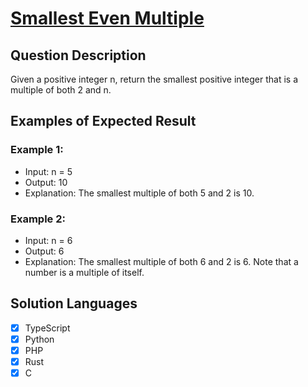 # [Smallest Even Multiple](https://leetcode.com/problems/smallest-even-multiple/description/)

## Question Description

Given a positive integer n, return the smallest positive integer that is a multiple of both 2 and n.

## Examples of Expected Result

### Example 1:

- Input: n = 5
- Output: 10
- Explanation: The smallest multiple of both 5 and 2 is 10.

### Example 2:

- Input: n = 6
- Output: 6
- Explanation: The smallest multiple of both 6 and 2 is 6. Note that a number is a multiple of itself.

## Solution Languages

- [x] TypeScript
- [x] Python
- [x] PHP
- [x] Rust
- [x] C
